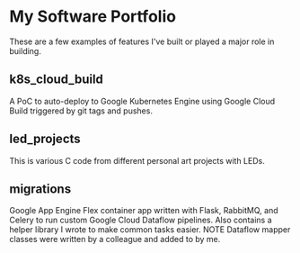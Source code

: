# My Software Portfolio
These are a few examples of features I've built or played a major role in building.

## k8s_cloud_build
A PoC to auto-deploy to Google Kubernetes Engine using Google Cloud Build triggered by git tags and pushes.

## led_projects
This is various C code from different personal art projects with LEDs.

## migrations
Google App Engine Flex container app written with Flask, RabbitMQ, and Celery to run custom Google Cloud Dataflow pipelines. Also contains a helper library I wrote to make common tasks easier. NOTE Dataflow mapper classes were written by a colleague and added to by me.
